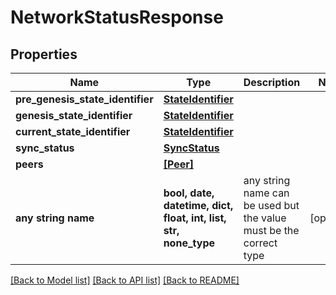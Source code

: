 # NetworkStatusResponse


## Properties
Name | Type | Description | Notes
------------ | ------------- | ------------- | -------------
**pre_genesis_state_identifier** | [**StateIdentifier**](StateIdentifier.md) |  | 
**genesis_state_identifier** | [**StateIdentifier**](StateIdentifier.md) |  | 
**current_state_identifier** | [**StateIdentifier**](StateIdentifier.md) |  | 
**sync_status** | [**SyncStatus**](SyncStatus.md) |  | 
**peers** | [**[Peer]**](Peer.md) |  | 
**any string name** | **bool, date, datetime, dict, float, int, list, str, none_type** | any string name can be used but the value must be the correct type | [optional]

[[Back to Model list]](../README.md#documentation-for-models) [[Back to API list]](../README.md#documentation-for-api-endpoints) [[Back to README]](../README.md)


